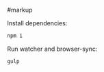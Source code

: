 #markup

Install dependencies:
```javascript
npm i
```

Run watcher and browser-sync:
```javascript
gulp
```
